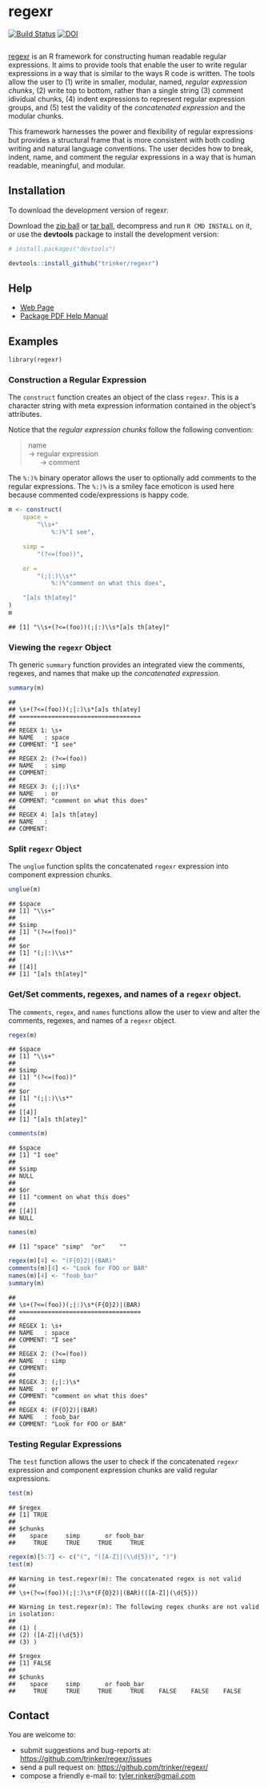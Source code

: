 # regexr

[![Build Status](https://travis-ci.org/trinker/regexr.png?branch=master)](https://travis-ci.org/trinker/regexr)
[![DOI](https://zenodo.org/badge/5398/trinker/regexr.png)](http://dx.doi.org/10.5281/zenodo.11284)

<img src="inst/regexr_logo/r_regexr.png" alt="">   

[regexr](http://trinker.github.com/regexr_dev) is an R framework for constructing human readable regular expressions.  It aims to provide tools that enable the user to write regular expressions in a way that is similar to the ways R code is written.  The tools allow the user to (1) write in smaller, modular, named, *regular expression chunks*, (2) write top to bottom, rather than a single string (3) comment idividual chunks, (4) indent expressions to represent regular expression groups, and (5) test the validity of the *concatenated expression* and the modular chunks. 

This framework harnesses the power and flexibility of regular expressions but provides a structural frame that is more consistent with both coding writing and natural language conventions.  The user decides how to break, indent, name, and comment the regular expressions in a way that is human readable, meaningful, and modular.


## Installation

To download the development version of regexr:

Download the [zip ball](https://github.com/trinker/regexr/zipball/master) or [tar ball](https://github.com/trinker/regexr/tarball/master), decompress and run `R CMD INSTALL` on it, or use the **devtools** package to install the development version:

```r
# install.packages("devtools")

devtools::install_github("trinker/regexr")
```

## Help

- [Web Page](http://trinker.github.com/regexr/)     
- [Package PDF Help Manual](https://dl.dropboxusercontent.com/u/61803503/regexr.pdf)   


## Examples

```{echo=FALSE}
library(regexr)
```

### Construction a Regular Expression

The `construct` function creates an object of the class `regexr`.  This is a character string with meta expression information contained in the object's attributes.

Notice that the *regular expression chunks* follow the following convention:

> name     
-> regular expression      
&nbsp;&nbsp;&nbsp;&nbsp;&nbsp;  -> comment     

The `%:)%` binary operator allows the user to optionally add comments to the regular expressions.  The `%:)%` is a smiley face emoticon is used here because commented code/expressions is happy code.



```r
m <- construct(
    space =
        "\\s+"
            %:)%"I see",

    simp =
        "(?<=(foo))",

    or =
        "(;|:)\\s*"
            %:)%"comment on what this does",

    "[a]s th[atey]"
)
m
```

```
## [1] "\\s+(?<=(foo))(;|:)\\s*[a]s th[atey]"
```

### Viewing the `regexr` Object

Th generic `summary` function provides an integrated view the comments, regexes, and names that make up the *concatenated expression*.


```r
summary(m)
```

```
## 
## \s+(?<=(foo))(;|:)\s*[a]s th[atey]
## ==================================
## 
## REGEX 1: \s+
## NAME   : space
## COMMENT: "I see"
## 
## REGEX 2: (?<=(foo))
## NAME   : simp
## COMMENT: 
## 
## REGEX 3: (;|:)\s*
## NAME   : or
## COMMENT: "comment on what this does"
## 
## REGEX 4: [a]s th[atey]
## NAME   : 
## COMMENT:
```

### Split `regexr` Object 

The `unglue` function splits the concatenated `regexr` expression into component expression chunks.


```r
unglue(m)
```

```
## $space
## [1] "\\s+"
## 
## $simp
## [1] "(?<=(foo))"
## 
## $or
## [1] "(;|:)\\s*"
## 
## [[4]]
## [1] "[a]s th[atey]"
```

### Get/Set comments, regexes, and names of a `regexr` object.

The `comments`, `regex`, and `names` functions allow the user to view and alter the comments, regexes, and names of a `regexr` object.



```r
regex(m)
```

```
## $space
## [1] "\\s+"
## 
## $simp
## [1] "(?<=(foo))"
## 
## $or
## [1] "(;|:)\\s*"
## 
## [[4]]
## [1] "[a]s th[atey]"
```

```r
comments(m)
```

```
## $space
## [1] "I see"
## 
## $simp
## NULL
## 
## $or
## [1] "comment on what this does"
## 
## [[4]]
## NULL
```

```r
names(m)
```

```
## [1] "space" "simp"  "or"    ""
```

```r
regex(m)[4] <- "(F{O}2)|(BAR)"
comments(m)[4] <- "Look for FOO or BAR"
names(m)[4] <- "foob_bar"
summary(m)
```

```
## 
## \s+(?<=(foo))(;|:)\s*(F{O}2)|(BAR)
## ==================================
## 
## REGEX 1: \s+
## NAME   : space
## COMMENT: "I see"
## 
## REGEX 2: (?<=(foo))
## NAME   : simp
## COMMENT: 
## 
## REGEX 3: (;|:)\s*
## NAME   : or
## COMMENT: "comment on what this does"
## 
## REGEX 4: (F{O}2)|(BAR)
## NAME   : foob_bar
## COMMENT: "Look for FOO or BAR"
```

### Testing Regular Expressions

The `test` function allows the user to check if the concatenated `regexr` expression and component expression chunks are valid regular expressions.


```r
test(m)
```

```
## $regex
## [1] TRUE
## 
## $chunks
##    space     simp       or foob_bar 
##     TRUE     TRUE     TRUE     TRUE
```

```r
regex(m)[5:7] <- c("(", "([A-Z]|(\\d{5})", ")")
test(m)
```

```
## Warning in test.regexr(m): The concatenated regex is not valid
## 
## \s+(?<=(foo))(;|:)\s*(F{O}2)|(BAR)(([A-Z]|(\d{5}))
```

```
## Warning in test.regexr(m): The following regex chunks are not valid in isolation:
## 
## (1) (
## (2) ([A-Z]|(\d{5})
## (3) )
```

```
## $regex
## [1] FALSE
## 
## $chunks
##    space     simp       or foob_bar                            
##     TRUE     TRUE     TRUE     TRUE    FALSE    FALSE    FALSE
```

## Contact

You are welcome to:
* submit suggestions and bug-reports at: <https://github.com/trinker/regexr/issues>
* send a pull request on: <https://github.com/trinker/regexr/>
* compose a friendly e-mail to: <tyler.rinker@gmail.com>

